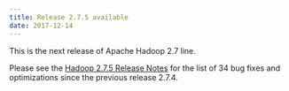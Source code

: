 ```yaml
---
title: Release 2.7.5 available
date: 2017-12-14
---
```

<!---
  Licensed under the Apache License, Version 2.0 (the "License");
  you may not use this file except in compliance with the License.
  You may obtain a copy of the License at

   https://www.apache.org/licenses/LICENSE-2.0

  Unless required by applicable law or agreed to in writing, software
  distributed under the License is distributed on an "AS IS" BASIS,
  WITHOUT WARRANTIES OR CONDITIONS OF ANY KIND, either express or implied.
  See the License for the specific language governing permissions and
  limitations under the License. See accompanying LICENSE file.
-->
This is the next release of Apache Hadoop 2.7 line.

Please see the [Hadoop 2.7.5 Release
Notes](https://hadoop.apache.org/docs/r2.7.5/hadoop-project-dist/hadoop-common/releasenotes.html)
for the list of 34 bug fixes and optimizations since the previous
release 2.7.4.

